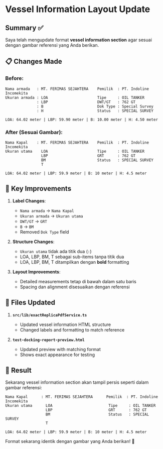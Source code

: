 # Vessel Information Layout Update

## Summary ✅

Saya telah mengupdate format **vessel information section** agar sesuai dengan gambar referensi yang Anda berikan.

## 📋 **Changes Made**

### Before:
```
Nama armada   : MT. FERIMAS SEJAHTERA    Pemilik  : PT. Indoline Incomekita
Ukuran armada : LOA                      Tipe     : OIL TANKER
              : LBP                      DWT/GT   : 762 GT
              : B                        Dok Type : Special Survey  
              : H                        Status   : SPECIAL SURVEY

LOA: 64.02 meter | LBP: 59.90 meter | B: 10.00 meter | H: 4.50 meter
```

### After (Sesuai Gambar):
```
Nama Kapal    : MT. FERIMAS SEJAHTERA    Pemilik  : PT. Indoline Incomekita
Ukuran utama    LOA                      Tipe     : OIL TANKER
                LBP                      GRT      : 762 GT
                BM                       Status   : SPECIAL SURVEY
                T

LOA: 64.02 meter | LBP: 59.9 meter | B: 10 meter | H: 4.5 meter
```

## 🔄 **Key Improvements**

1. **Label Changes**:
   - `Nama armada` → `Nama Kapal`
   - `Ukuran armada` → `Ukuran utama`
   - `DWT/GT` → `GRT`
   - `B` → `BM`
   - Removed `Dok Type` field

2. **Structure Changes**:
   - `Ukuran utama` tidak ada titik dua (`:`)
   - LOA, LBP, BM, T sebagai sub-items tanpa titik dua
   - LOA, LBP, BM, T ditampilkan dengan **bold** formatting

3. **Layout Improvements**:
   - Detailed measurements tetap di bawah dalam satu baris
   - Spacing dan alignment disesuaikan dengan referensi

## 📁 **Files Updated**

1. **`src/lib/exactReplicaPdfService.ts`**
   - Updated vessel information HTML structure
   - Changed labels and formatting to match reference

2. **`test-docking-report-preview.html`** 
   - Updated preview with matching format
   - Shows exact appearance for testing

## 🚀 **Result**

Sekarang vessel information section akan tampil persis seperti dalam gambar referensi:

```
Nama Kapal      : MT. FERIMAS SEJAHTERA      Pemilik  : PT. Indoline Incomekita
Ukuran utama      LOA                         Tipe     : OIL TANKER  
                  LBP                         GRT      : 762 GT
                  BM                          Status   : SPECIAL SURVEY
                  T

LOA: 64.02 meter | LBP: 59.9 meter | B: 10 meter | H: 4.5 meter
```

Format sekarang identik dengan gambar yang Anda berikan! 🎯